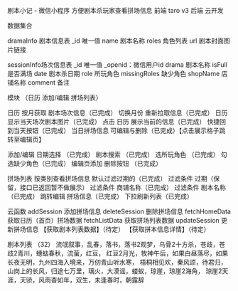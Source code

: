 剧本小记 - 微信小程序
方便剧本杀玩家查看拼场信息
前端 taro v3 
后端 云开发

数据集合

dramaInfo 剧本信息表
_id 唯一值
name 剧本名称
roles 角色列表
url 剧本封面图片链接

sessionInfo场次信息表
_id 唯一值
_openid：微信用户id
drama 剧本名称
isFull 是否满场
date 剧本杀日期
role 所玩角色
missingRoles 缺少角色
shopName 店铺名称
comment 备注

模块 （日历 添加/编辑 拼场列表）

日历
按月获取 剧本场次信息（已完成）
切换月份 重新拉取信息（已完成）
日历显示当天场次剧本图片（已完成）
点击 日历 展示当前的信息（已完成）
快捷回到当天按钮（已完成）
当日拼场信息 可编辑与删除（已完成）【点击展示格子跳转至编辑页】

添加/编辑
日期选择 （已完成）
剧本搜索 （已完成）
选所玩角色 （已完成）
勾选缺少角色（已完成）
编辑页添加 删除按钮 （已完成）

拼场列表
按类别查看拼场信息 默认过滤过期的（已完成）
过滤条件 过期（保留，接口已返回暂不做展示）
过滤条件 商铺名称（已完成）
过滤条件 剧本名称（已完成）
跳转编辑 拼场信息（已完成）
下拉刷新列表（已完成）

云函数
addSession 添加拼场信息
deleteSession 删除拼场信息
fetchHomeData 获取日历（首页）拼场数据
fetchListData 获取拼场列表数据
updateSession 更新拼场信息
【获取剧本列表数据】（待定）
【获取拼本信息详情】（待定）

剧本列表 （32）
流氓叙事，乱春，落书，落书2观梦，乌骨2十方杀，苍歧，苍歧2青川，蟪蛄春秋，流萤，红豆，
红豆2月光，牧神午后，如果白昼落尽，如果长夜无明，九州四海入境来，万仞青山听水寒，
梧桐相见欢，秦风颂，待君归，山岗上的长风，归途七万里，璃火，大漠谣，蝼蚁，琼崖，琼崖2海角，
琼崖2天涯，天骄，风雨杳如年，双生，未逢春时，朝露辞